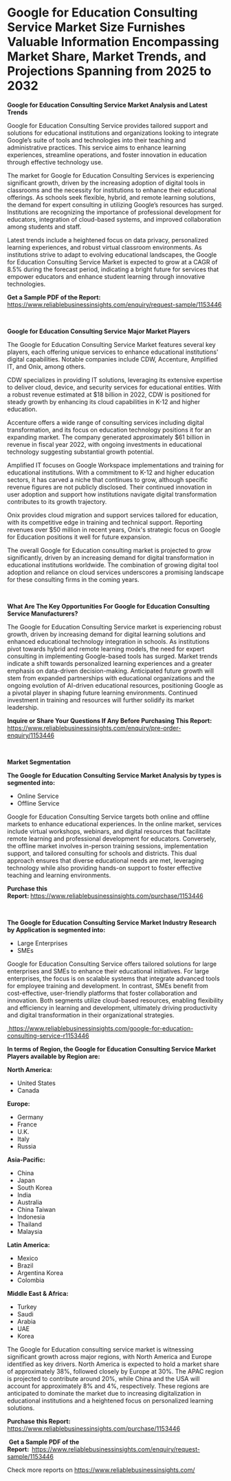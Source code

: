 <p><h1>Google for Education Consulting ​Service Market Size Furnishes Valuable Information Encompassing Market Share, Market Trends, and Projections Spanning from 2025 to 2032</h1></p><p><strong>Google for Education Consulting ​Service Market Analysis and Latest Trends</strong></p>
<p><p>Google for Education Consulting Service provides tailored support and solutions for educational institutions and organizations looking to integrate Google’s suite of tools and technologies into their teaching and administrative practices. This service aims to enhance learning experiences, streamline operations, and foster innovation in education through effective technology use.</p><p>The market for Google for Education Consulting Services is experiencing significant growth, driven by the increasing adoption of digital tools in classrooms and the necessity for institutions to enhance their educational offerings. As schools seek flexible, hybrid, and remote learning solutions, the demand for expert consulting in utilizing Google’s resources has surged. Institutions are recognizing the importance of professional development for educators, integration of cloud-based systems, and improved collaboration among students and staff.</p><p>Latest trends include a heightened focus on data privacy, personalized learning experiences, and robust virtual classroom environments. As institutions strive to adapt to evolving educational landscapes, the Google for Education Consulting Service Market is expected to grow at a CAGR of 8.5% during the forecast period, indicating a bright future for services that empower educators and enhance student learning through innovative technologies.</p></p>
<p><strong>Get a Sample PDF of the Report:&nbsp;</strong> <a href="https://www.reliablebusinessinsights.com/enquiry/request-sample/1153446?utm_campaign=62&utm_medium=2&utm_source=Github&utm_content=ia&utm_term=07012025&utm_id=google-for-education-consulting-service">https://www.reliablebusinessinsights.com/enquiry/request-sample/1153446</a></p>
<p>&nbsp;</p>
<p><strong>Google for Education Consulting ​Service Major Market Players</strong></p>
<p><p>The Google for Education Consulting Service Market features several key players, each offering unique services to enhance educational institutions' digital capabilities. Notable companies include CDW, Accenture, Amplified IT, and Onix, among others. </p><p>CDW specializes in providing IT solutions, leveraging its extensive expertise to deliver cloud, device, and security services for educational entities. With a robust revenue estimated at $18 billion in 2022, CDW is positioned for steady growth by enhancing its cloud capabilities in K-12 and higher education.</p><p>Accenture offers a wide range of consulting services including digital transformation, and its focus on education technology positions it for an expanding market. The company generated approximately $61 billion in revenue in fiscal year 2022, with ongoing investments in educational technology suggesting substantial growth potential.</p><p>Amplified IT focuses on Google Workspace implementations and training for educational institutions. With a commitment to K-12 and higher education sectors, it has carved a niche that continues to grow, although specific revenue figures are not publicly disclosed. Their continued innovation in user adoption and support how institutions navigate digital transformation contributes to its growth trajectory.</p><p>Onix provides cloud migration and support services tailored for education, with its competitive edge in training and technical support. Reporting revenues over $50 million in recent years, Onix's strategic focus on Google for Education positions it well for future expansion.</p><p>The overall Google for Education consulting market is projected to grow significantly, driven by an increasing demand for digital transformation in educational institutions worldwide. The combination of growing digital tool adoption and reliance on cloud services underscores a promising landscape for these consulting firms in the coming years.</p></p>
<p>&nbsp;</p>
<p><strong>What Are The Key Opportunities For Google for Education Consulting ​Service Manufacturers?</strong></p>
<p><p>The Google for Education Consulting Service market is experiencing robust growth, driven by increasing demand for digital learning solutions and enhanced educational technology integration in schools. As institutions pivot towards hybrid and remote learning models, the need for expert consulting in implementing Google-based tools has surged. Market trends indicate a shift towards personalized learning experiences and a greater emphasis on data-driven decision-making. Anticipated future growth will stem from expanded partnerships with educational organizations and the ongoing evolution of AI-driven educational resources, positioning Google as a pivotal player in shaping future learning environments. Continued investment in training and resources will further solidify its market leadership.</p></p>
<p><strong>Inquire or Share Your Questions If Any Before Purchasing This Report:</strong> <a href="https://www.reliablebusinessinsights.com/enquiry/pre-order-enquiry/1153446?utm_campaign=62&utm_medium=2&utm_source=Github&utm_content=ia&utm_term=07012025&utm_id=google-for-education-consulting-service">https://www.reliablebusinessinsights.com/enquiry/pre-order-enquiry/1153446</a></p>
<p>&nbsp;</p>
<p><strong>Market Segmentation</strong></p>
<p><strong>The Google for Education Consulting ​Service Market Analysis by types is segmented into:</strong></p>
<p><ul><li>Online Service</li><li>Offline Service</li></ul></p>
<p><p>Google for Education Consulting Service targets both online and offline markets to enhance educational experiences. In the online market, services include virtual workshops, webinars, and digital resources that facilitate remote learning and professional development for educators. Conversely, the offline market involves in-person training sessions, implementation support, and tailored consulting for schools and districts. This dual approach ensures that diverse educational needs are met, leveraging technology while also providing hands-on support to foster effective teaching and learning environments.</p></p>
<p><strong>Purchase this Report:&nbsp;</strong><a href="https://www.reliablebusinessinsights.com/purchase/1153446?utm_campaign=62&utm_medium=2&utm_source=Github&utm_content=ia&utm_term=07012025&utm_id=google-for-education-consulting-service">https://www.reliablebusinessinsights.com/purchase/1153446</a></p>
<p>&nbsp;</p>
<p><strong>The Google for Education Consulting ​Service Market Industry Research by Application is segmented into:</strong></p>
<p><ul><li>Large Enterprises</li><li>SMEs</li></ul></p>
<p><p>Google for Education Consulting Service offers tailored solutions for large enterprises and SMEs to enhance their educational initiatives. For large enterprises, the focus is on scalable systems that integrate advanced tools for employee training and development. In contrast, SMEs benefit from cost-effective, user-friendly platforms that foster collaboration and innovation. Both segments utilize cloud-based resources, enabling flexibility and efficiency in learning and development, ultimately driving productivity and digital transformation in their organizational strategies.</p></p>
<p><a href="https://www.reliablebusinessinsights.com/google-for-education-consulting-service-r1153446?utm_campaign=62&utm_medium=2&utm_source=Github&utm_content=ia&utm_term=07012025&utm_id=google-for-education-consulting-service">&nbsp;https://www.reliablebusinessinsights.com/google-for-education-consulting-service-r1153446</a></p>
<p><strong>In terms of Region, the Google for Education Consulting ​Service Market Players available by Region are:</strong></p>
<p>
    <p> <strong> North America: </strong>
        <ul>
            <li>United States</li>
            <li>Canada</li>
        </ul>
        </p> 
    <p> <strong> Europe: </strong>
        <ul>
            <li>Germany</li>
            <li>France</li>
            <li>U.K.</li>
            <li>Italy</li>
            <li>Russia</li>
        </ul>
        </p> 
    <p> <strong> Asia-Pacific: </strong>
        <ul>
            <li>China</li>
            <li>Japan</li>
            <li>South Korea</li>
            <li>India</li>
            <li>Australia</li>
            <li>China Taiwan</li>
            <li>Indonesia</li>
            <li>Thailand</li>
            <li>Malaysia</li>
        </ul>
        </p> 
    <p> <strong> Latin America: </strong>
        <ul>
            <li>Mexico</li>
            <li>Brazil</li>
            <li>Argentina Korea</li>
            <li>Colombia</li>
        </ul>
        </p> 
    <p> <strong> Middle East & Africa: </strong>
        <ul>
            <li>Turkey</li>
            <li>Saudi</li>
            <li>Arabia</li>
            <li>UAE</li>
            <li>Korea</li>
        </ul>
    </p>
    </p>
<p><p>The Google for Education consulting service market is witnessing significant growth across major regions, with North America and Europe identified as key drivers. North America is expected to hold a market share of approximately 38%, followed closely by Europe at 30%. The APAC region is projected to contribute around 20%, while China and the USA will account for approximately 8% and 4%, respectively. These regions are anticipated to dominate the market due to increasing digitalization in educational institutions and a heightened focus on personalized learning solutions.</p></p>
<p><strong>Purchase this Report: </strong><a href="https://www.reliablebusinessinsights.com/purchase/1153446?utm_campaign=62&utm_medium=2&utm_source=Github&utm_content=ia&utm_term=07012025&utm_id=google-for-education-consulting-service">https://www.reliablebusinessinsights.com/purchase/1153446</a></p>
<p>&nbsp;<strong>Get a Sample PDF of the Report:&nbsp;&nbsp;</strong><a href="https://www.reliablebusinessinsights.com/enquiry/request-sample/1153446?utm_campaign=62&utm_medium=2&utm_source=Github&utm_content=ia&utm_term=07012025&utm_id=google-for-education-consulting-service">https://www.reliablebusinessinsights.com/enquiry/request-sample/1153446</a></p>
<p><strong></strong></p>
<p>Check more reports on <a href="https://www.reliablebusinessinsights.com/?utm_campaign=62&utm_medium=2&utm_source=Github&utm_content=ia&utm_term=07012025&utm_id=google-for-education-consulting-service">https://www.reliablebusinessinsights.com/</a></p>
